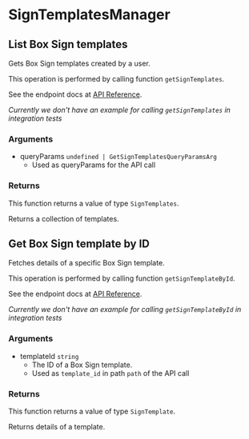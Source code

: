 # SignTemplatesManager

## List Box Sign templates

Gets Box Sign templates created by a user.

This operation is performed by calling function `getSignTemplates`.

See the endpoint docs at
[API Reference](https://developer.box.com/reference/get-sign-templates/).

*Currently we don't have an example for calling `getSignTemplates` in integration tests*

### Arguments

- queryParams `undefined | GetSignTemplatesQueryParamsArg`
  - Used as queryParams for the API call


### Returns

This function returns a value of type `SignTemplates`.

Returns a collection of templates.


## Get Box Sign template by ID

Fetches details of a specific Box Sign template.

This operation is performed by calling function `getSignTemplateById`.

See the endpoint docs at
[API Reference](https://developer.box.com/reference/get-sign-templates-id/).

*Currently we don't have an example for calling `getSignTemplateById` in integration tests*

### Arguments

- templateId `string`
  - The ID of a Box Sign template.
  - Used as `template_id` in path `path` of the API call


### Returns

This function returns a value of type `SignTemplate`.

Returns details of a template.


